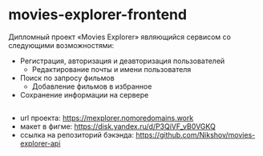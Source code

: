 # movies-explorer-frontend
Дипломный проект «Movies Explorer» являющийся сервисом со следующими возможностями:
* Регистрация, авторизация и деавторизация пользователей  
  * Редактирование почты и имени пользователя
* Поиск по запросу фильмов
  * Добавление фильмов в избранное
* Сохранение информации на сервере 

##
* url проекта: https://mexplorer.nomoredomains.work 
* макет в фигме: https://disk.yandex.ru/d/P3QiVF_vB0VGKQ
* ссылка на репозиторий бэкэнда: https://github.com/Nikshov/movies-explorer-api
